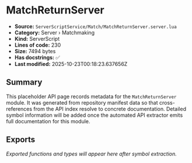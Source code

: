 # MatchReturnServer

- **Source:** `ServerScriptService/Match/MatchReturnServer.server.lua`
- **Category:** Server › Matchmaking
- **Kind:** ServerScript
- **Lines of code:** 230
- **Size:** 7494 bytes
- **Has docstrings:** ✅
- **Last modified:** 2025-10-23T00:18:23.637656Z

## Summary

This placeholder API page records metadata for the `MatchReturnServer` module. It was generated
from repository manifest data so that cross-references from the API index resolve to
concrete documentation. Detailed symbol information will be added once the automated
API extractor emits full documentation for this module.

## Exports

_Exported functions and types will appear here after symbol extraction._
